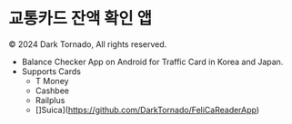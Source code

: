 #  교통카드 잔액 확인 앱
© 2024 Dark Tornado, All rights reserved.

- Balance Checker App on Android for Traffic Card in Korea and Japan.
- Supports Cards
  - T Money
  - Cashbee
  - Railplus
  - []Suica](https://github.com/DarkTornado/FeliCaReaderApp)
